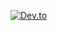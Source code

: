 [![Dev.to](https://github-readme-stats.vercel.app/api/pin/?ahmedAbdoElhawari=thepracticaldev&repo=dev.to)](https://github.com/thepracticaldev/dev.to)
